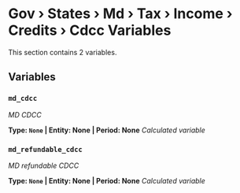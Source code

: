 # Gov › States › Md › Tax › Income › Credits › Cdcc Variables

This section contains 2 variables.

## Variables

### `md_cdcc`
*MD CDCC*

**Type: `None` | Entity: None | Period: None**
*Calculated variable*

### `md_refundable_cdcc`
*MD refundable CDCC*

**Type: `None` | Entity: None | Period: None**
*Calculated variable*
